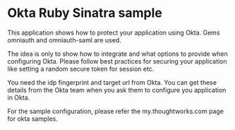 Okta Ruby Sinatra sample
=========================

This application shows how to protect your application using Okta. Gems omniauth and omniauth-saml are used. 

The idea is only to show how to integrate and what options to provide when configuring Okta. Please follow best practices for securing your application like setting a random secure token for session etc.

You need the idp fingerprint and target url from Okta. You can get
these details from the Okta team when you ask them to configure you
application in Okta.

For the sample configuration, please refer the my.thoughtworks.com
page for okta samples.
